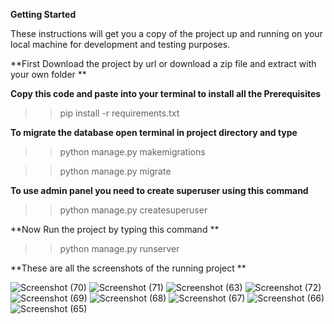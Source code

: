 **Getting Started**

These instructions will get you a copy of the project up and running on your local machine for development and testing purposes.

**First Download the project by url or download a zip file and extract with your own folder **

**Copy this code and paste into your terminal to install all the Prerequisites**

>>pip install -r requirements.txt

**To migrate the database open terminal in project directory and type**
>>python manage.py makemigrations

>>python manage.py migrate

**To use admin panel you need to create superuser using this command**
>>python manage.py createsuperuser

**Now Run the project by typing this command **
>>python manage.py runserver 


**These are all the screenshots of the running project **

![Screenshot (70)](https://github.com/Navneet547/Online-polling-system/assets/120315046/369794fe-a334-421b-a5ae-cb795ac26ad6)
![Screenshot (71)](https://github.com/Navneet547/Online-polling-system/assets/120315046/45533e12-4663-4866-9064-a664c64cd952)
![Screenshot (63)](https://github.com/Navneet547/Online-polling-system/assets/120315046/ff4cf787-bee0-480c-abca-b61fecadb4bb)
![Screenshot (72)](https://github.com/Navneet547/Online-polling-system/assets/120315046/954571b0-a7c3-4692-8c3b-9915bd39634a)
![Screenshot (69)](https://github.com/Navneet547/Online-polling-system/assets/120315046/8b00fb83-06c6-464a-bea4-f2c44db167cb)
![Screenshot (68)](https://github.com/Navneet547/Online-polling-system/assets/120315046/77dbfdc0-bd4f-42ac-bc09-5d0ceea6e787)
![Screenshot (67)](https://github.com/Navneet547/Online-polling-system/assets/120315046/f6b5432f-eaae-4856-ac60-7b2ca8e3744d)
![Screenshot (66)](https://github.com/Navneet547/Online-polling-system/assets/120315046/5e3c75dc-0e65-4c55-b21c-157b55ebf9e7)
![Screenshot (65)](https://github.com/Navneet547/Online-polling-system/assets/120315046/243cb9d1-a52d-4fc5-b9e0-25eb30933599)
